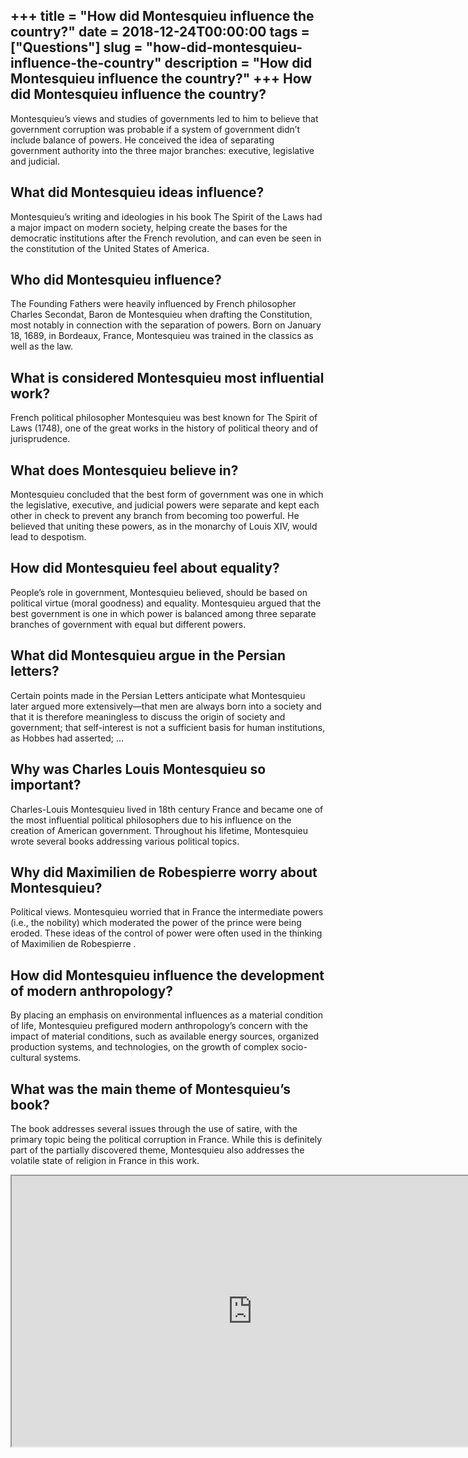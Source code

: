 +++
title = "How did Montesquieu influence the country?"
date = 2018-12-24T00:00:00
tags = ["Questions"]
slug = "how-did-montesquieu-influence-the-country"
description = "How did Montesquieu influence the country?"
+++
How did Montesquieu influence the country?
------------------------------------------

Montesquieu’s views and studies of governments led to him to believe that government corruption was probable if a system of government didn’t include balance of powers. He conceived the idea of separating government authority into the three major branches: executive, legislative and judicial.

What did Montesquieu ideas influence?
-------------------------------------

Montesquieu’s writing and ideologies in his book The Spirit of the Laws had a major impact on modern society, helping create the bases for the democratic institutions after the French revolution, and can even be seen in the constitution of the United States of America.

Who did Montesquieu influence?
------------------------------

The Founding Fathers were heavily influenced by French philosopher Charles Secondat, Baron de Montesquieu when drafting the Constitution, most notably in connection with the separation of powers. Born on January 18, 1689, in Bordeaux, France, Montesquieu was trained in the classics as well as the law.

What is considered Montesquieu most influential work?
-----------------------------------------------------

French political philosopher Montesquieu was best known for The Spirit of Laws (1748), one of the great works in the history of political theory and of jurisprudence.

What does Montesquieu believe in?
---------------------------------

Montesquieu concluded that the best form of government was one in which the legislative, executive, and judicial powers were separate and kept each other in check to prevent any branch from becoming too powerful. He believed that uniting these powers, as in the monarchy of Louis XIV, would lead to despotism.

How did Montesquieu feel about equality?
----------------------------------------

People’s role in government, Montesquieu believed, should be based on political virtue (moral goodness) and equality. Montesquieu argued that the best government is one in which power is balanced among three separate branches of government with equal but different powers.

What did Montesquieu argue in the Persian letters?
--------------------------------------------------

Certain points made in the Persian Letters anticipate what Montesquieu later argued more extensively—that men are always born into a society and that it is therefore meaningless to discuss the origin of society and government; that self-interest is not a sufficient basis for human institutions, as Hobbes had asserted; …

Why was Charles Louis Montesquieu so important?
-----------------------------------------------

Charles-Louis Montesquieu lived in 18th century France and became one of the most influential political philosophers due to his influence on the creation of American government. Throughout his lifetime, Montesquieu wrote several books addressing various political topics.

Why did Maximilien de Robespierre worry about Montesquieu?
----------------------------------------------------------

Political views. Montesquieu worried that in France the intermediate powers (i.e., the nobility) which moderated the power of the prince were being eroded. These ideas of the control of power were often used in the thinking of Maximilien de Robespierre .

How did Montesquieu influence the development of modern anthropology?
---------------------------------------------------------------------

By placing an emphasis on environmental influences as a material condition of life, Montesquieu prefigured modern anthropology’s concern with the impact of material conditions, such as available energy sources, organized production systems, and technologies, on the growth of complex socio-cultural systems.

What was the main theme of Montesquieu’s book?
----------------------------------------------

The book addresses several issues through the use of satire, with the primary topic being the political corruption in France. While this is definitely part of the partially discovered theme, Montesquieu also addresses the volatile state of religion in France in this work.

<iframe allow="accelerometer; autoplay; clipboard-write; encrypted-media; gyroscope; picture-in-picture" allowfullscreen="" class="__youtube_prefs__  epyt-is-override  no-lazyload" data-no-lazy="1" data-origheight="433" data-origwidth="770" data-skipgform_ajax_framebjll="" height="433" id="_ytid_92584" loading="lazy" src="https://www.youtube.com/embed/gExrynQC4IU?enablejsapi=1&autoplay=0&cc_load_policy=0&cc_lang_pref=&iv_load_policy=1&loop=0&modestbranding=0&rel=1&fs=1&playsinline=0&autohide=2&theme=dark&color=red&controls=1&" title="YouTube player" width="770"></iframe>